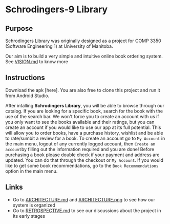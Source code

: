 # Schrodingers-9 Library

## Purpose
Schrodingers Library was originally designed as a project for COMP 3350 (Software Engineering 1) at University of Manitoba.

Our aim is to build a very simple and intuitive online book ordering system. See [VISION.md](https://code.cs.umanitoba.ca/comp3350-winter2019/schrodingers-library/blob/master/documents/VISION.md) to know more

## Instructions

Download the apk [here]. You are also free to clone this project and run it from Android Studio.

After intalling **Schrodingers Library**, you will be able to browse through our catalog. If you are looking for a specific book, search for the book with the use of the search bar.
We won't force you to create an account with us if you only want to see the books available and their ratings, but you can create an account if you would like to use our app at its full potential. This will allow you to order books, have a purchase history, wishlist and be able to rate/sumbit a review for a book.
To create an account go to `My Account` in the main menu, logout of any currently logged account, then `Create an account`by filling out the information required and you are done!
Before purchasing a book please double check if your payment and address are updated. You can do that through the checkout or `My Account`.
If you would like to get some book recommendations, go to the `Book Recommendations` option in the main menu.

## Links

* Go to [ARCHITECTURE.md](https://code.cs.umanitoba.ca/comp3350-winter2019/schrodingers-library/blob/master/documents/ARCHITECTURE.md) and [ARCHITECTURE.png](https://code.cs.umanitoba.ca/comp3350-winter2019/schrodingers-library/blob/master/documents/ARCHITECTURE.png) to see how our system is organized
* Go to [RETROSPECTIVE.md](https://code.cs.umanitoba.ca/comp3350-winter2019/schrodingers-library/blob/master/documents/RETROSPECTIVE.md) to see our discussions about the project in its early stages